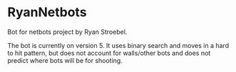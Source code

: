 # RyanNetbots
Bot for netbots project by Ryan Stroebel.

The bot is currently on version 5. It uses binary search and moves in a hard to hit pattern, but does not account for walls/other bots and does not predict where bots will be for shooting.
